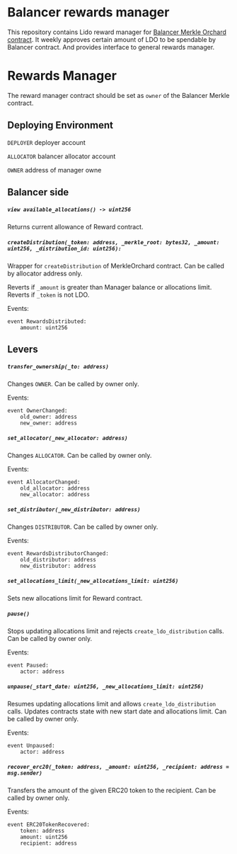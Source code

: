 # Balancer rewards manager

This repository contains Lido reward manager for [Balancer Merkle Orchard contract](https://github.com/balancer-labs/balancer-v2-monorepo/blob/master/pkg/distributors/contracts/MerkleOrchard.sol).
It weekly approves certain amount of LDO to be spendable by Balancer contract. And provides interface to general rewards manager.

# Rewards Manager

The reward manager contract should be set as `owner` of the Balancer Merkle contract.

## Deploying Environment

`DEPLOYER` deployer account

`ALLOCATOR` balancer allocator account

`OWNER` address of manager owne

## Balancer side

##### `view available_allocations() -> uint256`

Returns current allowance of Reward contract.

##### `createDistribution(_token: address, _merkle_root: bytes32, _amount: uint256, _distribution_id: uint256):`

Wrapper for `createDistribution` of MerkleOrchard contract.
Can be called by allocator address only.

Reverts if `_amount` is greater than Manager balance or allocations limit.
Reverts if `_token` is not LDO.

Events:

```vyper=
event RewardsDistributed:
    amount: uint256
```

## Levers

##### `transfer_ownership(_to: address)`

Changes `OWNER`. Can be called by owner only.

Events:

```vyper=
event OwnerChanged:
    old_owner: address
    new_owner: address
```


##### `set_allocator(_new_allocator: address)`

Changes `ALLOCATOR`. Can be called by owner only.

Events:

```vyper=
event AllocatorChanged:
    old_allocator: address
    new_allocator: address
```

##### `set_distributor(_new_distributor: address)`

Changes `DISTRIBUTOR`. Can be called by owner only.

Events:

```vyper=
event RewardsDistributorChanged:
    old_distributor: address
    new_distributor: address
```


##### `set_allocations_limit(_new_allocations_limit: uint256)`

Sets new allocations limit for Reward contract.


##### `pause()`

Stops updating allocations limit and rejects `create_ldo_distribution` calls. Can be called by owner only.

Events:
```vyper=
event Paused:
    actor: address
```

##### `unpause(_start_date: uint256, _new_allocations_limit: uint256)`

Resumes updating allocations limit and allows `create_ldo_distribution` calls.
Updates contracts state with new start date and allocations limit. Can be called by owner only.

Events:
```vyper=
event Unpaused:
    actor: address
```

##### `recover_erc20(_token: address, _amount: uint256, _recipient: address = msg.sender)`

Transfers the amount of the given ERC20 token to the recipient. Can be called by owner only.

Events:
```vyper=
event ERC20TokenRecovered:
    token: address
    amount: uint256
    recipient: address
```
